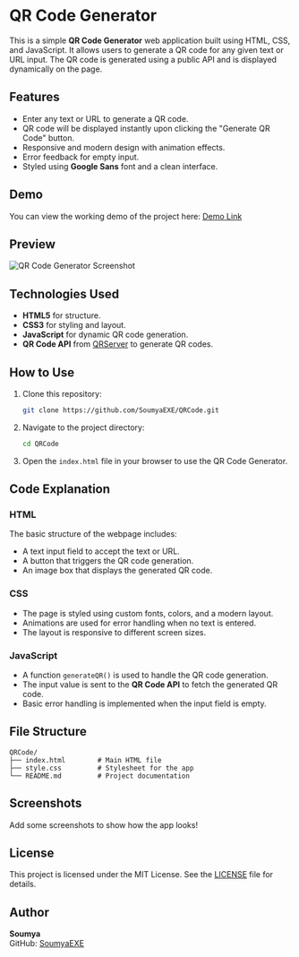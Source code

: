 # QR Code Generator

This is a simple **QR Code Generator** web application built using HTML, CSS, and JavaScript. It allows users to generate a QR code for any given text or URL input. The QR code is generated using a public API and is displayed dynamically on the page.

## Features
- Enter any text or URL to generate a QR code.
- QR code will be displayed instantly upon clicking the "Generate QR Code" button.
- Responsive and modern design with animation effects.
- Error feedback for empty input.
- Styled using **Google Sans** font and a clean interface.

## Demo

You can view the working demo of the project here: [Demo Link](#)

## Preview
![QR Code Generator Screenshot](#) <!-- Add image link -->

## Technologies Used
- **HTML5** for structure.
- **CSS3** for styling and layout.
- **JavaScript** for dynamic QR code generation.
- **QR Code API** from [QRServer](https://goqr.me/api/) to generate QR codes.

## How to Use
1. Clone this repository:
   ```bash
   git clone https://github.com/SoumyaEXE/QRCode.git
   ```
2. Navigate to the project directory:
   ```bash
   cd QRCode
   ```
3. Open the `index.html` file in your browser to use the QR Code Generator.

## Code Explanation

### HTML
The basic structure of the webpage includes:
- A text input field to accept the text or URL.
- A button that triggers the QR code generation.
- An image box that displays the generated QR code.

### CSS
- The page is styled using custom fonts, colors, and a modern layout.
- Animations are used for error handling when no text is entered.
- The layout is responsive to different screen sizes.

### JavaScript
- A function `generateQR()` is used to handle the QR code generation.
- The input value is sent to the **QR Code API** to fetch the generated QR code.
- Basic error handling is implemented when the input field is empty.

## File Structure

```
QRCode/
├── index.html        # Main HTML file
├── style.css         # Stylesheet for the app
└── README.md         # Project documentation
```

## Screenshots
Add some screenshots to show how the app looks!

## License
This project is licensed under the MIT License. See the [LICENSE](LICENSE) file for details.

## Author
**Soumya**  
GitHub: [SoumyaEXE](https://github.com/SoumyaEXE)
